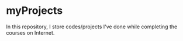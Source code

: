 # myProjects
In this repository, I store codes/projects I've done while completing the courses on Internet.
 